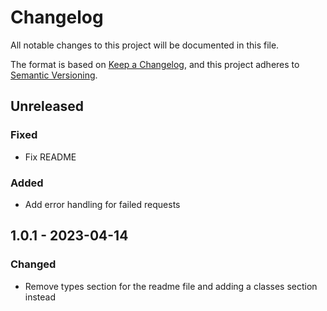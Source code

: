 # Changelog

All notable changes to this project will be documented in this file.

The format is based on [Keep a Changelog](https://keepachangelog.com/en/1.0.0/),
and this project adheres to [Semantic Versioning](https://semver.org/spec/v2.0.0.html).

## Unreleased

### Fixed

-   Fix README

### Added

-   Add error handling for failed requests

## 1.0.1 - 2023-04-14

### Changed

- Remove types section for the readme file and adding a classes section instead
